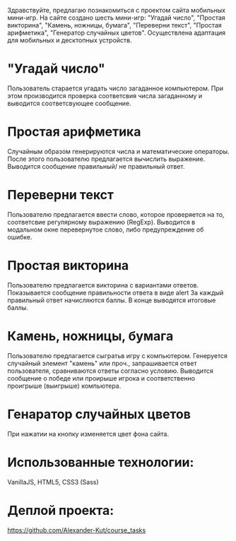 Здравствуйте,
предлагаю познакомиться с проектом сайта мобильных мини-игр.
На сайте создано шесть мини-игр: "Угадай число", "Простая викторина", "Камень, ножницы, бумага", "Переверни текст", "Простая арифметика", "Генератор случайных цветов".
Осуществлена адаптация для мобильных и десктопных устройств.

# "Угадай число"
Пользователь старается угадать число загаданное компьютером. 
При этом производится проверка соответсвия числа загаданному и выводится соответсвующее сообщение.

# Простая арифметика
Случайным образом генерируются числа и математические операторы. После этого пользователю предлагается вычислить выражение.
Выводится сообщение правильный/ не правильный ответ.

# Переверни текст
Пользователю предлагается ввести слово, которое проверяется на то, соответсвие регулярному выражению (RegExp).
Выводится в модальном окне перевернутое слово, либо предупреждение об ошибке.

# Простая викторина
Пользователю предлагается викторина с вариантами ответов. Показывается сообщение правильности ответа в виде alert  За каждый правильный ответ начисляются баллы.
В конце выводятся итоговые баллы.

# Камень, ножницы, бумага
Пользователю предлагается сыгратьв игру с компьютером. Генеруется случайный элемент "камень" или проч., запрашивается ответ пользователя, сравниваются ответы согласно условию. 
Выводится сообщение о победе или проирыше игрока и соответственно проигрыше (выигрыше)  компьютера.

# Генаратор случайных цветов
При нажатии на кнопку изменяется цвет фона сайта. 

# Использованные технологии:
VanillaJS, HTML5, CSS3 (Sass)

# Деплой проекта:
https://github.com/Alexander-Kut/course_tasks
